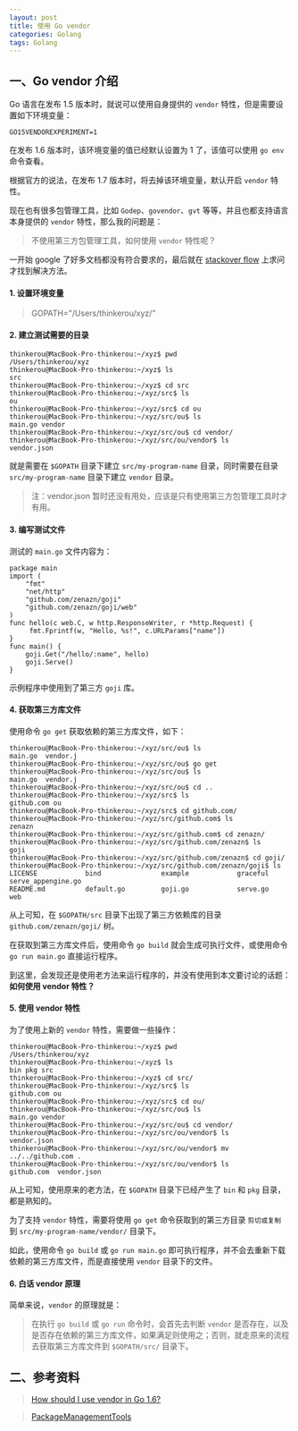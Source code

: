 ```yaml
---
layout: post
title: 使用 Go vendor
categories: Golang
tags: Golang
---
```


## 一、Go vendor 介绍

Go 语言在发布 1.5 版本时，就说可以使用自身提供的 `vendor` 特性，但是需要设置如下环境变量：

    GO15VENDOREXPERIMENT=1

在发布 1.6 版本时，该环境变量的值已经默认设置为 1 了，该值可以使用 `go env` 命令查看。

根据官方的说法，在发布 1.7 版本时，将去掉该环境变量，默认开启 `vendor` 特性。

现在也有很多包管理工具，比如 `Godep`、`govendor`、`gvt` 等等，并且也都支持语言本身提供的 `vendor` 特性，那么我的问题是：

> 不使用第三方包管理工具，如何使用 `vendor` 特性呢？

一开始 google 了好多文档都没有符合要求的，最后就在 [stackover flow](http://stackoverflow.com/questions/37237036/how-should-i-use-vendor-in-go-1-6) 上求问才找到解决方法。

#### 1. 设置环境变量

> GOPATH="/Users/thinkerou/xyz/"

#### 2. 建立测试需要的目录

>
    thinkerou@MacBook-Pro-thinkerou:~/xyz$ pwd
    /Users/thinkerou/xyz
    thinkerou@MacBook-Pro-thinkerou:~/xyz$ ls
    src
    thinkerou@MacBook-Pro-thinkerou:~/xyz$ cd src
    thinkerou@MacBook-Pro-thinkerou:~/xyz/src$ ls
    ou
    thinkerou@MacBook-Pro-thinkerou:~/xyz/src$ cd ou
    thinkerou@MacBook-Pro-thinkerou:~/xyz/src/ou$ ls
    main.go vendor
    thinkerou@MacBook-Pro-thinkerou:~/xyz/src/ou$ cd vendor/
    thinkerou@MacBook-Pro-thinkerou:~/xyz/src/ou/vendor$ ls
    vendor.json

就是需要在 `$GOPATH` 目录下建立 `src/my-program-name` 目录，同时需要在目录 `src/my-program-name` 目录下建立 `vendor` 目录。

<!--more-->

> 注：vendor.json 暂时还没有用处，应该是只有使用第三方包管理工具时才有用。

#### 3. 编写测试文件

测试的 `main.go` 文件内容为：

>
    package main
    import (
	    "fmt"
	    "net/http"
	    "github.com/zenazn/goji"
	    "github.com/zenazn/goji/web"
    )
    func hello(c web.C, w http.ResponseWriter, r *http.Request) {
	     fmt.Fprintf(w, "Hello, %s!", c.URLParams["name"])
    }
    func main() {
	    goji.Get("/hello/:name", hello)
	    goji.Serve()
    }

示例程序中使用到了第三方 `goji` 库。

#### 4. 获取第三方库文件

使用命令 `go get` 获取依赖的第三方库文件，如下：

>
    thinkerou@MacBook-Pro-thinkerou:~/xyz/src/ou$ ls
    main.go  vendor.j
    thinkerou@MacBook-Pro-thinkerou:~/xyz/src/ou$ go get
    thinkerou@MacBook-Pro-thinkerou:~/xyz/src/ou$ ls
    main.go  vendor.j
    thinkerou@MacBook-Pro-thinkerou:~/xyz/src/ou$ cd ..
    thinkerou@MacBook-Pro-thinkerou:~/xyz/src$ ls
    github.com ou
    thinkerou@MacBook-Pro-thinkerou:~/xyz/src$ cd github.com/
    thinkerou@MacBook-Pro-thinkerou:~/xyz/src/github.com$ ls
    zenazn
    thinkerou@MacBook-Pro-thinkerou:~/xyz/src/github.com$ cd zenazn/
    thinkerou@MacBook-Pro-thinkerou:~/xyz/src/github.com/zenazn$ ls
    goji
    thinkerou@MacBook-Pro-thinkerou:~/xyz/src/github.com/zenazn$ cd goji/
    thinkerou@MacBook-Pro-thinkerou:~/xyz/src/github.com/zenazn/goji$ ls
    LICENSE            bind               example            graceful           serve_appengine.go
    README.md          default.go         goji.go            serve.go           web

从上可知，在 `$GOPATH/src` 目录下出现了第三方依赖库的目录 `github.com/zenazn/goji/` 树。
 
在获取到第三方库文件后，使用命令 `go build` 就会生成可执行文件，或使用命令 `go run main.go` 直接运行程序。

到这里，会发现还是使用老方法来运行程序的，并没有使用到本文要讨论的话题：**如何使用 vendor 特性？**

#### 5. 使用 vendor 特性

为了使用上新的 `vendor` 特性，需要做一些操作：

>
    thinkerou@MacBook-Pro-thinkerou:~/xyz$ pwd
    /Users/thinkerou/xyz
    thinkerou@MacBook-Pro-thinkerou:~/xyz$ ls
    bin pkg src
    thinkerou@MacBook-Pro-thinkerou:~/xyz$ cd src/
    thinkerou@MacBook-Pro-thinkerou:~/xyz/src$ ls
    github.com ou
    thinkerou@MacBook-Pro-thinkerou:~/xyz/src$ cd ou/
    thinkerou@MacBook-Pro-thinkerou:~/xyz/src/ou$ ls
    main.go vendor
    thinkerou@MacBook-Pro-thinkerou:~/xyz/src/ou$ cd vendor/
    thinkerou@MacBook-Pro-thinkerou:~/xyz/src/ou/vendor$ ls
    vendor.json
    thinkerou@MacBook-Pro-thinkerou:~/xyz/src/ou/vendor$ mv ../../github.com .
    thinkerou@MacBook-Pro-thinkerou:~/xyz/src/ou/vendor$ ls
    github.com  vendor.json

从上可知，使用原来的老方法，在 `$GOPATH` 目录下已经产生了 `bin` 和 `pkg` 目录，都是熟知的。

为了支持 `vendor` 特性，需要将使用 `go get` 命令获取到的第三方目录 `剪切或复制` 到 `src/my-program-name/vendor/` 目录下。

如此，使用命令 `go build` 或 `go run main.go` 即可执行程序，并不会去重新下载依赖的第三方库文件，而是直接使用 `vendor` 目录下的文件。

#### 6. 白话 vendor 原理

简单来说，`vendor` 的原理就是：

> 在执行 `go build` 或 `go run` 命令时，会首先去判断 `vendor` 是否存在，以及是否存在依赖的第三方库文件，如果满足则使用之；否则，就走原来的流程去获取第三方库文件到 `$GOPATH/src/` 目录下。 

## 二、参考资料

> [How should I use vendor in Go 1.6?](http://stackoverflow.com/questions/37237036/how-should-i-use-vendor-in-go-1-6)

> [PackageManagementTools](https://github.com/golang/go/wiki/PackageManagementTools)

